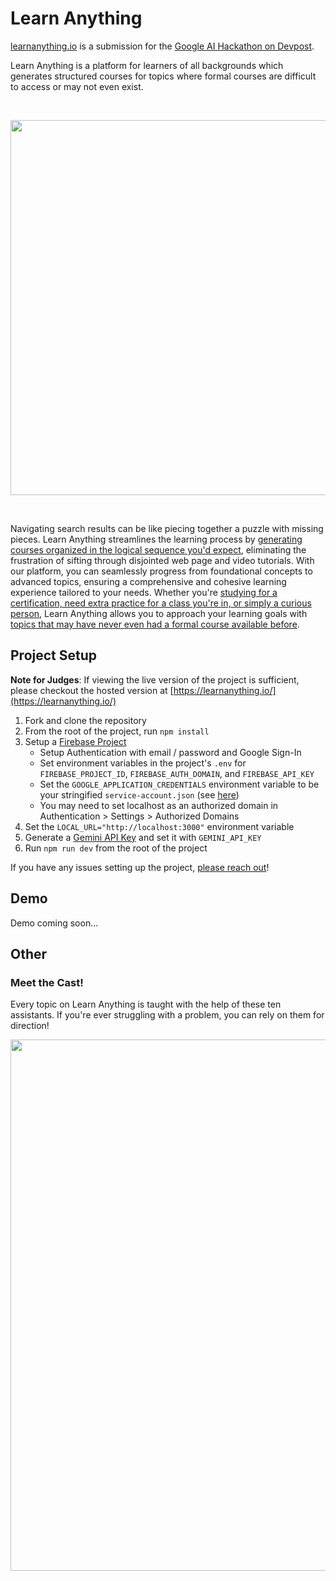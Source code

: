 # Learn Anything

<a href="https://learnanything.io">learnanything.io</a> is a submission for the <a href="https://googleai.devpost.com/">Google AI Hackathon on Devpost</a>.

Learn Anything is a platform for learners of all backgrounds which generates structured courses for topics where formal courses are difficult to access or may not even exist.

<br/>
<p align="center">
  <img src="https://github.com/CapSnCrunch/learn-anything/assets/19574838/b0ff99d9-b3f3-4dd3-9d63-bd652ad3cb81" width="600">
</p>
<br/>

Navigating search results can be like piecing together a puzzle with missing pieces. Learn Anything streamlines the learning process by <ins>generating courses organized in the logical sequence you'd expect</ins>, eliminating the frustration of sifting through disjointed web page and video tutorials. With our platform, you can seamlessly progress from foundational concepts to advanced topics, ensuring a comprehensive and cohesive learning experience tailored to your needs. Whether you're <ins>studying for a certification, need extra practice for a class you're in, or simply a curious person</ins>, Learn Anything allows you to approach your learning goals with <ins>topics that may have never even had a formal course available before</ins>.

## Project Setup

**Note for Judges**: If viewing the live version of the project is sufficient, please checkout the hosted version at [https://learnanything.io/](https://learnanything.io/)

1. Fork and clone the repository
2. From the root of the project, run `npm install`
3. Setup a [Firebase Project](https://console.firebase.google.com/)
   - Setup Authentication with email / password and Google Sign-In
   - Set environment variables in the project's `.env` for `FIREBASE_PROJECT_ID`, `FIREBASE_AUTH_DOMAIN`, and `FIREBASE_API_KEY`
   - Set the `GOOGLE_APPLICATION_CREDENTIALS` environment variable to be your stringified `service-account.json` (see [here](https://firebase.google.com/support/guides/service-accounts))
   - You may need to set localhost as an authorized domain in Authentication > Settings > Authorized Domains
4. Set the `LOCAL_URL="http://localhost:3000"` environment variable
5. Generate a [Gemini API Key](https://ai.google.dev/gemini-api/docs/api-key) and set it with `GEMINI_API_KEY`
6. Run `npm run dev` from the root of the project

If you have any issues setting up the project, [please reach out](https://www.linkedin.com/in/samuel-perales/)!

## Demo
Demo coming soon...

## Other
### Meet the Cast!
Every topic on Learn Anything is taught with the help of these ten assistants. If you're ever struggling with a problem, you can rely on them for direction!

<p align="center">
  <img src="https://github.com/CapSnCrunch/learn-anything/assets/19574838/48b52072-0b14-4b08-9505-287e8f0b7dc4" width="850">
</p>
<br/>
